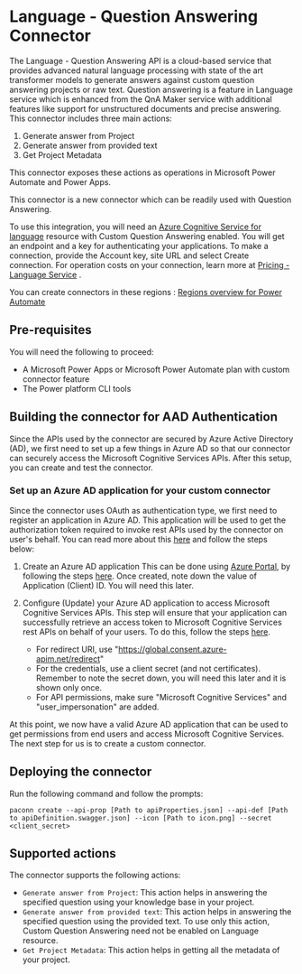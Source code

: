 # Language - Question Answering Connector
The Language - Question Answering API is a cloud-based service that provides advanced natural language processing with state of the art transformer models to 
generate answers against custom question answering projects or raw text. Question answering is a feature in Language service which is enhanced from the QnA Maker service with additional features 
like support for unstructured documents and precise answering.
This connector includes three  main actions: 
1) Generate answer from Project
2) Generate answer from provided text
3) Get Project Metadata

This connector exposes these actions as operations in Microsoft Power Automate and Power Apps.

This connector is a new connector which can be readily used with Question Answering.

To use this integration, you will need an [Azure Cognitive Service for language](https://aka.ms/create-language-resource) resource with Custom Question Answering enabled. 
You will get an endpoint and a key for authenticating your applications.
To make a connection, provide the Account key, site URL and select Create connection. For operation costs on your connection, learn more at [Pricing - Language Service](https://azure.microsoft.com/en-us/pricing/details/cognitive-services/language-service/) .

You can create connectors in these regions : [Regions overview for Power Automate](https://docs.microsoft.com/en-us/power-automate/regions-overview)
## Pre-requisites

You will need the following to proceed:

- A Microsoft Power Apps or Microsoft Power Automate plan with custom connector feature
- The Power platform CLI tools

## Building the connector for AAD Authentication 
Since the APIs used by the connector are secured by Azure Active Directory (AD), we first need to set up a few things in Azure AD so that our connector can securely access the Microsoft Cognitive Services APIs.  After this setup, you can create and test the connector.

### Set up an Azure AD application for your custom connector
Since the connector uses OAuth as authentication type, we first need to register an application in Azure AD.  This application will be used to get the authorization token required to invoke rest APIs used by the connector on user's behalf.  You can read more about this [here](https://docs.microsoft.com/en-us/azure/active-directory/develop/authentication-scenarios) and follow the steps below:

1. Create an Azure AD application
This can be done using [Azure Portal](https://portal.azure.com), by following the steps [here](https://docs.microsoft.com/en-us/azure/active-directory/develop/quickstart-register-app).  Once created, note down the value of Application (Client) ID.  You will need this later.

2. Configure (Update) your Azure AD application to access Microsoft Cognitive Services APIs.
This step will ensure that your application can successfully retrieve an access token to Microsoft Cognitive Services rest APIs on behalf of your users.  To do this, follow the steps [here](https://docs.microsoft.com/en-us/azure/active-directory/develop/quickstart-configure-app-access-web-apis).
    - For redirect URI, use "https://global.consent.azure-apim.net/redirect"
    - For the credentials, use a client secret (and not certificates).  Remember to note the secret down, you will need this later and it is shown only once.
    - For API permissions, make sure "Microsoft Cognitive Services" and "user_impersonation" are added.
   
At this point, we now have a valid Azure AD application that can be used to get permissions from end users and access Microsoft Cognitive Services. The next step for us is to create a custom connector.

## Deploying the connector

Run the following command and follow the prompts:

```paconn
paconn create --api-prop [Path to apiProperties.json] --api-def [Path to apiDefinition.swagger.json] --icon [Path to icon.png] --secret <client_secret>
```

## Supported actions

The connector supports the following actions:

- `Generate answer from Project`: This action helps in answering the specified question using your knowledge base in your project.
- `Generate answer from provided text`: This action helps in answering the specified question using the provided text. To use only this action, Custom Question Answering need not be enabled on Language resource.
- `Get Project Metadata`: This action helps in getting all the metadata of your project. 